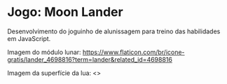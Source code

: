 # Jogo: Moon Lander

Desenvolvimento do joguinho de alunissagem para treino das habilidades em JavaScript.

Imagem do módulo lunar: <https://www.flaticon.com/br/icone-gratis/lander_4698816?term=lander&related_id=4698816>

Imagem da superfície da lua: <>